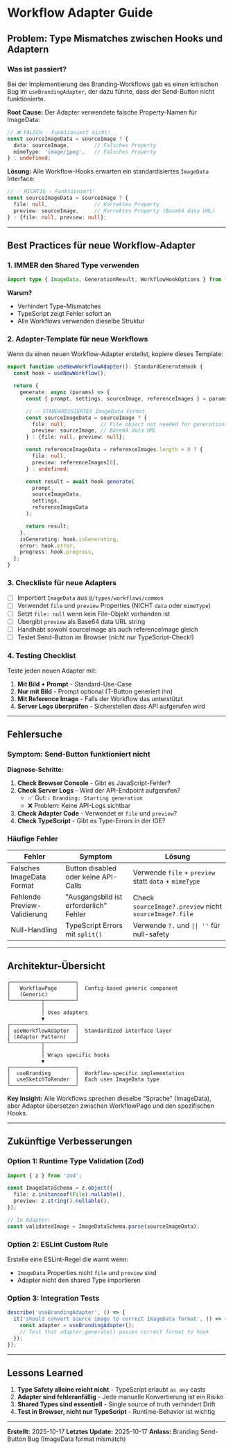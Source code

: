 # Workflow Adapter Guide

## Problem: Type Mismatches zwischen Hooks und Adaptern

### Was ist passiert?
Bei der Implementierung des Branding-Workflows gab es einen kritischen Bug im `useBrandingAdapter`, der dazu führte, dass der Send-Button nicht funktionierte.

**Root Cause:**
Der Adapter verwendete falsche Property-Namen für ImageData:

```typescript
// ❌ FALSCH - Funktioniert nicht!
const sourceImageData = sourceImage ? {
  data: sourceImage,        // Falsches Property
  mimeType: 'image/jpeg',   // Falsches Property
} : undefined;
```

**Lösung:**
Alle Workflow-Hooks erwarten ein standardisiertes `ImageData` Interface:

```typescript
// ✅ RICHTIG - Funktioniert!
const sourceImageData = sourceImage ? {
  file: null,               // Korrektes Property
  preview: sourceImage,     // Korrektes Property (Base64 data URL)
} : {file: null, preview: null};
```

---

## Best Practices für neue Workflow-Adapter

### 1. **IMMER den Shared Type verwenden**

```typescript
import type { ImageData, GenerationResult, WorkflowHookOptions } from "@/types/workflows/common";
```

**Warum?**
- Verhindert Type-Mismatches
- TypeScript zeigt Fehler sofort an
- Alle Workflows verwenden dieselbe Struktur

### 2. **Adapter-Template für neue Workflows**

Wenn du einen neuen Workflow-Adapter erstellst, kopiere dieses Template:

```typescript
export function useNewWorkflowAdapter(): StandardGenerateHook {
  const hook = useNewWorkflow();

  return {
    generate: async (params) => {
      const { prompt, settings, sourceImage, referenceImages } = params;

      // ✅ STANDARDISIERTES ImageData Format
      const sourceImageData = sourceImage ? {
        file: null,           // File object not needed for generation
        preview: sourceImage, // Base64 data URL
      } : {file: null, preview: null};

      const referenceImageData = referenceImages.length > 0 ? {
        file: null,
        preview: referenceImages[0],
      } : undefined;

      const result = await hook.generate(
        prompt,
        sourceImageData,
        settings,
        referenceImageData
      );

      return result;
    },
    isGenerating: hook.isGenerating,
    error: hook.error,
    progress: hook.progress,
  };
}
```

### 3. **Checkliste für neue Adapters**

- [ ] Importiert `ImageData` aus `@/types/workflows/common`
- [ ] Verwendet `file` und `preview` Properties (NICHT `data` oder `mimeType`)
- [ ] Setzt `file: null` wenn kein File-Objekt vorhanden ist
- [ ] Übergibt `preview` als Base64 data URL string
- [ ] Handhabt sowohl sourceImage als auch referenceImage gleich
- [ ] Testet Send-Button im Browser (nicht nur TypeScript-Check!)

### 4. **Testing Checklist**

Teste jeden neuen Adapter mit:

1. **Mit Bild + Prompt** - Standard-Use-Case
2. **Nur mit Bild** - Prompt optional (T-Button generiert ihn)
3. **Mit Reference Image** - Falls der Workflow das unterstützt
4. **Server Logs überprüfen** - Sicherstellen dass API aufgerufen wird

---

## Fehlersuche

### Symptom: Send-Button funktioniert nicht

**Diagnose-Schritte:**

1. **Check Browser Console** - Gibt es JavaScript-Fehler?
2. **Check Server Logs** - Wird der API-Endpoint aufgerufen?
   - ✅ Gut: `ℹ️ Branding: Starting generation`
   - ❌ Problem: Keine API-Logs sichtbar
3. **Check Adapter Code** - Verwendet er `file` und `preview`?
4. **Check TypeScript** - Gibt es Type-Errors in der IDE?

### Häufige Fehler

| Fehler | Symptom | Lösung |
|--------|---------|--------|
| Falsches ImageData Format | Button disabled oder keine API-Calls | Verwende `file` + `preview` statt `data` + `mimeType` |
| Fehlende Preview-Validierung | "Ausgangsbild ist erforderlich" Fehler | Check `sourceImage?.preview` nicht `sourceImage?.file` |
| Null-Handling | TypeScript Errors mit `split()` | Verwende `?.` und `\|\| ''` für null-safety |

---

## Architektur-Übersicht

```
┌─────────────────────┐
│   WorkflowPage      │  Config-based generic component
│   (Generic)         │
└──────────┬──────────┘
           │
           │ Uses adapters
           ▼
┌─────────────────────┐
│ useWorkflowAdapter  │  Standardized interface layer
│ (Adapter Pattern)   │
└──────────┬──────────┘
           │
           │ Wraps specific hooks
           ▼
┌─────────────────────┐
│  useBranding        │  Workflow-specific implementation
│  useSketchToRender  │  Each uses ImageData type
└─────────────────────┘
```

**Key Insight:**
Alle Workflows sprechen dieselbe "Sprache" (ImageData), aber Adapter übersetzen zwischen WorkflowPage und den spezifischen Hooks.

---

## Zukünftige Verbesserungen

### Option 1: Runtime Type Validation (Zod)
```typescript
import { z } from 'zod';

const ImageDataSchema = z.object({
  file: z.instanceof(File).nullable(),
  preview: z.string().nullable(),
});

// In Adapter:
const validatedImage = ImageDataSchema.parse(sourceImageData);
```

### Option 2: ESLint Custom Rule
Erstelle eine ESLint-Regel die warnt wenn:
- `ImageData` Properties nicht `file` und `preview` sind
- Adapter nicht den shared Type importieren

### Option 3: Integration Tests
```typescript
describe('useBrandingAdapter', () => {
  it('should convert source image to correct ImageData format', () => {
    const adapter = useBrandingAdapter();
    // Test that adapter.generate() passes correct format to hook
  });
});
```

---

## Lessons Learned

1. **Type Safety alleine reicht nicht** - TypeScript erlaubt `as any` casts
2. **Adapter sind fehleranfällig** - Jede manuelle Konvertierung ist ein Risiko
3. **Shared Types sind essentiell** - Single source of truth verhindert Drift
4. **Test in Browser, nicht nur TypeScript** - Runtime-Behavior ist wichtig

---

**Erstellt:** 2025-10-17
**Letztes Update:** 2025-10-17
**Anlass:** Branding Send-Button Bug (ImageData format mismatch)
